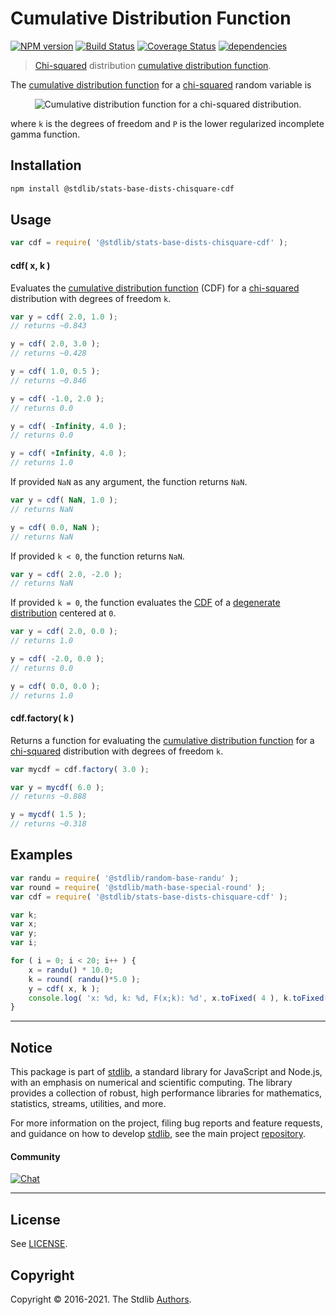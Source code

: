 <!--

@license Apache-2.0

Copyright (c) 2018 The Stdlib Authors.

Licensed under the Apache License, Version 2.0 (the "License");
you may not use this file except in compliance with the License.
You may obtain a copy of the License at

   http://www.apache.org/licenses/LICENSE-2.0

Unless required by applicable law or agreed to in writing, software
distributed under the License is distributed on an "AS IS" BASIS,
WITHOUT WARRANTIES OR CONDITIONS OF ANY KIND, either express or implied.
See the License for the specific language governing permissions and
limitations under the License.

-->

# Cumulative Distribution Function

[![NPM version][npm-image]][npm-url] [![Build Status][test-image]][test-url] [![Coverage Status][coverage-image]][coverage-url] [![dependencies][dependencies-image]][dependencies-url]

> [Chi-squared][chisquare-distribution] distribution [cumulative distribution function][cdf].

<section class="intro">

The [cumulative distribution function][cdf] for a [chi-squared][chisquare-distribution] random variable is

<!-- <equation class="equation" label="eq:chisquare_cdf" align="center" raw="F(x;\,k) = P\left(\frac{x}{2},\,\frac{k}{2}\right)" alt="Cumulative distribution function for a chi-squared distribution."> -->

<div class="equation" align="center" data-raw-text="F(x;\,k) = P\left(\frac{x}{2},\,\frac{k}{2}\right)" data-equation="eq:chisquare_cdf">
    <img src="https://cdn.rawgit.com/stdlib-js/stdlib/7e0a95722efd9c771b129597380c63dc6715508b/lib/node_modules/@stdlib/stats/base/dists/chisquare/cdf/docs/img/equation_chisquare_cdf.svg" alt="Cumulative distribution function for a chi-squared distribution.">
    <br>
</div>

<!-- </equation> -->

where `k` is the degrees of freedom and `P` is the lower regularized incomplete gamma function.

</section>

<!-- /.intro -->

<section class="installation">

## Installation

```bash
npm install @stdlib/stats-base-dists-chisquare-cdf
```

</section>

<section class="usage">

## Usage

```javascript
var cdf = require( '@stdlib/stats-base-dists-chisquare-cdf' );
```

#### cdf( x, k )

Evaluates the [cumulative distribution function][cdf] (CDF) for a [chi-squared][chisquare-distribution] distribution with degrees of freedom `k`.

```javascript
var y = cdf( 2.0, 1.0 );
// returns ~0.843

y = cdf( 2.0, 3.0 );
// returns ~0.428

y = cdf( 1.0, 0.5 );
// returns ~0.846

y = cdf( -1.0, 2.0 );
// returns 0.0

y = cdf( -Infinity, 4.0 );
// returns 0.0

y = cdf( +Infinity, 4.0 );
// returns 1.0
```

If provided `NaN` as any argument, the function returns `NaN`.

```javascript
var y = cdf( NaN, 1.0 );
// returns NaN

y = cdf( 0.0, NaN );
// returns NaN
```

If provided `k < 0`, the function returns `NaN`.

```javascript
var y = cdf( 2.0, -2.0 );
// returns NaN
```

If provided `k = 0`, the function evaluates the [CDF][cdf] of a [degenerate distribution][degenerate-distribution] centered at `0`.

```javascript
var y = cdf( 2.0, 0.0 );
// returns 1.0

y = cdf( -2.0, 0.0 );
// returns 0.0

y = cdf( 0.0, 0.0 );
// returns 1.0
```

#### cdf.factory( k )

Returns a function for evaluating the [cumulative distribution function][cdf] for a [chi-squared][chisquare-distribution] distribution with degrees of freedom `k`.

```javascript
var mycdf = cdf.factory( 3.0 );

var y = mycdf( 6.0 );
// returns ~0.888

y = mycdf( 1.5 );
// returns ~0.318
```

</section>

<!-- /.usage -->

<section class="examples">

## Examples

<!-- eslint no-undef: "error" -->

```javascript
var randu = require( '@stdlib/random-base-randu' );
var round = require( '@stdlib/math-base-special-round' );
var cdf = require( '@stdlib/stats-base-dists-chisquare-cdf' );

var k;
var x;
var y;
var i;

for ( i = 0; i < 20; i++ ) {
    x = randu() * 10.0;
    k = round( randu()*5.0 );
    y = cdf( x, k );
    console.log( 'x: %d, k: %d, F(x;k): %d', x.toFixed( 4 ), k.toFixed( 4 ), y.toFixed( 4 ) );
}
```

</section>

<!-- /.examples -->


<section class="main-repo" >

* * *

## Notice

This package is part of [stdlib][stdlib], a standard library for JavaScript and Node.js, with an emphasis on numerical and scientific computing. The library provides a collection of robust, high performance libraries for mathematics, statistics, streams, utilities, and more.

For more information on the project, filing bug reports and feature requests, and guidance on how to develop [stdlib][stdlib], see the main project [repository][stdlib].

#### Community

[![Chat][chat-image]][chat-url]

---

## License

See [LICENSE][stdlib-license].


## Copyright

Copyright &copy; 2016-2021. The Stdlib [Authors][stdlib-authors].

</section>

<!-- /.stdlib -->

<!-- Section for all links. Make sure to keep an empty line after the `section` element and another before the `/section` close. -->

<section class="links">

[npm-image]: http://img.shields.io/npm/v/@stdlib/stats-base-dists-chisquare-cdf.svg
[npm-url]: https://npmjs.org/package/@stdlib/stats-base-dists-chisquare-cdf

[test-image]: https://github.com/stdlib-js/stats-base-dists-chisquare-cdf/actions/workflows/test.yml/badge.svg
[test-url]: https://github.com/stdlib-js/stats-base-dists-chisquare-cdf/actions/workflows/test.yml

[coverage-image]: https://img.shields.io/codecov/c/github/stdlib-js/stats-base-dists-chisquare-cdf/main.svg
[coverage-url]: https://codecov.io/github/stdlib-js/stats-base-dists-chisquare-cdf?branch=main

[dependencies-image]: https://img.shields.io/david/stdlib-js/stats-base-dists-chisquare-cdf.svg
[dependencies-url]: https://david-dm.org/stdlib-js/stats-base-dists-chisquare-cdf/main

[chat-image]: https://img.shields.io/gitter/room/stdlib-js/stdlib.svg
[chat-url]: https://gitter.im/stdlib-js/stdlib/

[stdlib]: https://github.com/stdlib-js/stdlib

[stdlib-authors]: https://github.com/stdlib-js/stdlib/graphs/contributors

[stdlib-license]: https://raw.githubusercontent.com/stdlib-js/stats-base-dists-chisquare-cdf/main/LICENSE

[cdf]: https://en.wikipedia.org/wiki/Cumulative_distribution_function

[chisquare-distribution]: https://en.wikipedia.org/wiki/Chi-squared_distribution

[degenerate-distribution]: https://en.wikipedia.org/wiki/Degenerate_distribution

</section>

<!-- /.links -->
